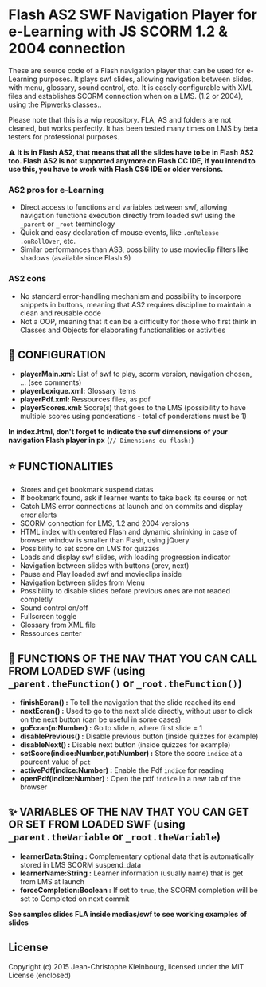 # Flash AS2 SWF Navigation Player for e-Learning with JS SCORM 1.2 & 2004 connection

These are source code of a Flash navigation player that can be used for e-Learning purposes. It plays swf slides, allowing navigation between slides, with menu, glossary, sound control, etc. It is easely configurable with XML files and establishes SCORM connection when on a LMS. (1.2 or 2004), using the [Pipwerks classes](http://pipwerks.com/)..

Please note that this is a wip repository. FLA, AS and folders are not cleaned, but works perfectly. It has been tested many times on LMS by beta testers for professional purposes.

**:warning: It is in Flash AS2, that means that all the slides have to be in Flash AS2 too. Flash AS2 is not supported anymore on Flash CC IDE, if you intend to use this, you have to work with Flash CS6 IDE or older versions.**

### AS2 pros for e-Learning
* Direct access to functions and variables between swf, allowing navigation functions execution directly from loaded swf using the ```_parent``` or ```_root``` terminology
* Quick and easy declaration of mouse events, like ```.onRelease``` ```.onRollOver```, etc.
* Similar performances than AS3, possibility to use movieclip filters like shadows (available since Flash 9)

### AS2 cons
* No standard error-handling mechanism and possibility to incorpore snippets in buttons, meaning that AS2 requires discipline to maintain a clean and reusable code
* Not a OOP, meaning that it can be a difficulty for those who first think in Classes and Objects for elaborating functionalities or activities


## :electric_plug: CONFIGURATION
* **playerMain.xml:** List of swf to play, scorm version, navigation chosen, ... (see comments)
* **playerLexique.xml:** Glossary items
* **playerPdf.xml:** Ressources files, as pdf
* **playerScores.xml:** Score(s) that goes to the LMS (possibility to have multiple scores using ponderations - total of ponderations must be 1)

**In index.html, don't forget to indicate the swf dimensions of your navigation Flash player in px** (```// Dimensions du flash:```)


## :star: FUNCTIONALITIES
* Stores and get bookmark suspend datas
* If bookmark found, ask if learner wants to take back its course or not
* Catch LMS error connections at launch and on commits and display error alerts
* SCORM connection for LMS, 1.2 and 2004 versions
* HTML index with centered Flash and dynamic shrinking in case of browser window is smaller than Flash, using jQuery
* Possibility to set score on LMS for quizzes
* Loads and display swf slides, with loading progression indicator
* Navigation between slides with buttons (prev, next)
* Pause and Play loaded swf and movieclips inside
* Navigation between slides from Menu
* Possibility to disable slides before previous ones are not readed completly
* Sound control on/off
* Fullscreen toggle
* Glossary from XML file
* Ressources center


## :star2: FUNCTIONS OF THE NAV THAT YOU CAN CALL FROM LOADED SWF (using  ```_parent.theFunction()``` or ```_root.theFunction()```)
* **finishEcran() :** To tell the navigation that the slide reached its end
* **nextEcran() :** Used to go to the next slide directly, without user to click on the next button (can be useful in some cases)
* **goEcran(n:Number) :** Go to slide ```n```, where first slide = 1
* **disablePrevious() :** Disable previous button (inside quizzes for example)
* **disableNext() :** Disable next button (inside quizzes for example)
* **setScore(indice:Number,pct:Number) :** Store the score ```indice``` at a pourcent value of ```pct```
* **activePdf(indice:Number) :** Enable the Pdf ```indice``` for reading
* **openPdf(indice:Number) :** Open the pdf ```indice``` in a new tab of the browser


## :sparkles: VARIABLES OF THE NAV THAT YOU CAN GET OR SET FROM LOADED SWF (using  ```_parent.theVariable``` or ```_root.theVariable```)
* **learnerData:String :** Complementary optional data that is automatically stored in LMS SCORM suspend_data
* **learnerName:String :** Learner information (usually name) that is get from LMS at launch
* **forceCompletion:Boolean :** If set to ```true```, the SCORM completion will be set to Completed on next commit


**See samples slides FLA inside medias/swf to see working examples of slides**

## License
Copyright (c) 2015 Jean-Christophe Kleinbourg, licensed under the MIT License (enclosed)
